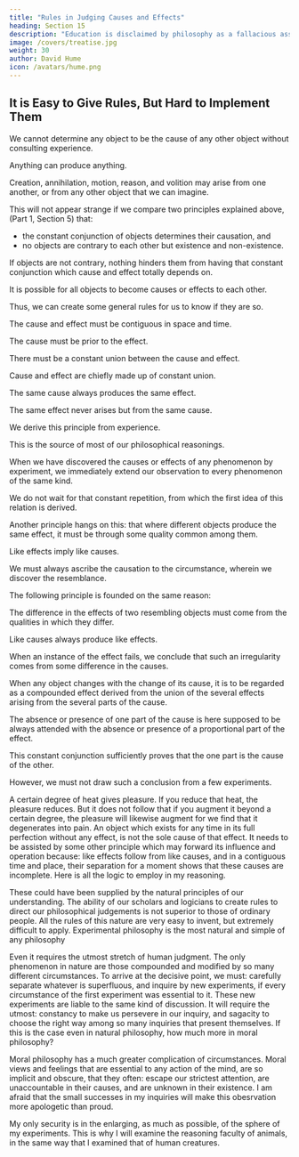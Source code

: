 ```yaml
---
title: "Rules in Judging Causes and Effects"
heading: Section 15
description: "Education is disclaimed by philosophy as a fallacious assent to any opinion"
image: /covers/treatise.jpg
weight: 30
author: David Hume
icon: /avatars/hume.png
---
```



## It is Easy to Give Rules, But Hard to Implement Them

We cannot determine any object to be the cause of any other object without consulting experience.

Anything can produce anything.

Creation, annihilation, motion, reason, and volition may arise from one another, or from any other object that we can imagine.

This will not appear strange if we compare two principles explained above, (Part 1, Section 5) that:
- the constant conjunction of objects determines their causation, and
- no objects are contrary to each other but existence and non-existence.

If objects are not contrary, nothing hinders them from having that constant conjunction which cause and effect totally depends on.

It is possible for all objects to become causes or effects to each other.

Thus, we can create some general rules for us to know if they are so.

The cause and effect must be contiguous in space and time.

The cause must be prior to the effect.

There must be a constant union between the cause and effect.

Cause and effect are chiefly made up of constant union.

The same cause always produces the same effect.

The same effect never arises but from the same cause.

We derive this principle from experience.

This is the source of most of our philosophical reasonings.

When we have discovered the causes or effects of any phenomenon by experiment, we immediately extend our observation to every phenomenon of the same kind.

We do not wait for that constant repetition, from which the first idea of this relation is derived.

Another principle hangs on this: that where different objects produce the same effect, it must be through some quality common among them.

Like effects imply like causes.

We must always ascribe the causation to the circumstance, wherein we discover the resemblance.

The following principle is founded on the same reason:

The difference in the effects of two resembling objects must come from the qualities in which they differ.


Like causes always produce like effects.

When an instance of the effect fails, we conclude that such an irregularity comes from some difference in the causes.

When any object changes with the change of its cause, it is to be regarded as a compounded effect derived from the union of the several effects  arising from the several parts of the cause.

The absence or presence of one part of the cause is here supposed to be always attended with the absence or presence of a proportional part of the effect.

This constant conjunction sufficiently proves that the one part is the cause of the other.

However, we must not draw such a conclusion from a few experiments.

A certain degree of heat gives pleasure.
If you reduce that heat, the pleasure reduces.
But it does not follow that if you augment it beyond a certain degree, the pleasure will likewise augment for we find that it degenerates into pain.
An object which exists for any time in its full perfection without any effect, is not the sole cause of that effect.
It needs to be assisted by some other principle which may forward its influence and operation because:
like effects follow from like causes, and
in a contiguous time and place, their separation for a moment shows that these causes are incomplete.
Here is all the logic to employ in my reasoning.

These could have been supplied by the natural principles of our understanding.
The ability of our scholars and logicians to create rules to direct our philosophical judgements is not superior to those of ordinary people.
All the rules of this nature are very easy to invent, but extremely difficult to apply.
Experimental philosophy is the most natural and simple of any philosophy

Even it requires the utmost stretch of human judgment.
The only phenomenon in nature are those compounded and modified by so many different circumstances.
To arrive at the decisive point, we must:
carefully separate whatever is superfluous, and
inquire by new experiments, if every circumstance of the first experiment was essential to it.
These new experiments are liable to the same kind of discussion.
It will require the utmost:
constancy to make us persevere in our inquiry, and
sagacity to choose the right way among so many inquiries that present themselves.
If this is the case even in natural philosophy, how much more in moral philosophy?

Moral philosophy has a much greater complication of circumstances.
Moral views and feelings that are essential to any action of the mind, are so implicit and obscure, that they often:
escape our strictest attention,
are unaccountable in their causes, and
are unknown in their existence.
I am afraid that the small successes in my inquiries will make this obesrvation more apologetic than proud.

My only security is in the enlarging, as much as possible, of the sphere of my experiments.
This is why I will examine the reasoning faculty of animals, in the same way that I examined that of human creatures.